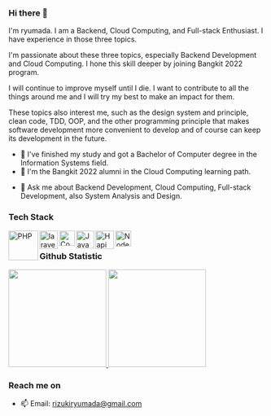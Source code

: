 ### Hi there 👋

I'm ryumada. I am a Backend, Cloud Computing, and Full-stack Enthusiast. I have experience in those three topics. 

I'm passionate about these three topics, especially Backend Development and Cloud Computing. I hone this skill deeper by joining Bangkit 2022 program.

I will continue to improve myself until I die. I want to contribute to all the things around me and I will try my best to make an impact for them.

These topics also interest me, such as the design system and principle, clean code, TDD, OOP, and the other programming principle that makes software development more convenient to develop and of course can keep its development in the future.

- 🔭 I've finished my study and got a Bachelor of Computer degree in the Information Systems field.
- 🌱 I'm the Bangkit 2022 alumni in the Cloud Computing learning path.
<!-- - 👯 I’m looking to collaborate on ... -->
<!-- - 🤔 I’m looking for help with ... -->
- 💬 Ask me about Backend Development, Cloud Computing, Full-stack Development, also System Analysis and Design.
<!-- - 😄 Pronouns: ... -->
<!-- - ⚡ Fun fact: ... -->

### Tech Stack
<a href="https://www.php.net"><img align="left" alt="PHP" title="PHP" width="58px" src="https://www.php.net/images/logos/new-php-logo.svg" /></a>
<a href="https://laravel.com/"><img align="left" alt="laravel" title="Laravel" width="36px" src="https://github.com/laravel/art/blob/master/laravel-logo.png?raw=true" /></a>
<a href="https://codeigniter.com/"><img align="left" alt="CodeIgniter" title="CodeIgniter" width="30px" src="https://cdn.worldvectorlogo.com/logos/codeigniter.svg" /></a>
<a href="https://www.javascript.com"><img align="left" alt="JavaScript" title="JavaScript" width="35px" src="https://upload.wikimedia.org/wikipedia/commons/9/99/Unofficial_JavaScript_logo_2.svg" /></a>
<a href="https://hapi.dev/"><img align="left" alt="Hapi" title="Hapi (NodeJS HTTP Framework)" width="36px" src="https://avatars.githubusercontent.com/u/3774533?s=200&v=4" /></a>
<a href="https://nodejs.org/"><img align="left" alt="NodeJS" title="NodeJS" width="31px" src="https://seeklogo.com/images/N/nodejs-logo-FBE122E377-seeklogo.com.png" /></a>




<br/>

### Github Statistic
<p align="left">
  <a href="https://github.com/ryumada">
    <img height="192em" src="https://github-readme-stats-eight-theta.vercel.app/api?username=ryumada&show_icons=true&theme=dracula&include_all_commits=true&count_private=true"/>
    <img height="192em" src="https://github-readme-stats-eight-theta.vercel.app/api/top-langs/?username=ryumada&layout=compact&langs_count=10&hide=html,css&theme=dracula"/>
  </a>
</p>

### Reach me on
- 📫 Email: rizukiryumada@gmail.com
